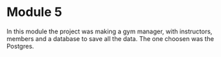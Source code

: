 # Module 5
In this module the project was making a gym manager, with instructors, members and a database to save all the data. The one choosen was the Postgres.
